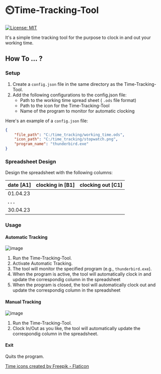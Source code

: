 # ⏲️Time-Tracking-Tool
 [![License: MIT](https://img.shields.io/badge/License-MIT-yellow.svg)](https://github.com/pigYDoe/Time-Tracking-Tool/blob/main/LICENSE)

It's a simple time tracking tool for the purpose to clock in and out your working time.

## How To ... ?

### Setup 

1. Create a `config.json` file in the same directory as the Time-Tracking-Tool.
2. Add the following configurations to the config.json file:
   * Path to the working time spread sheet ( `.ods` file format)
   * Path to the icon for the Time-Tracking-Tool
   * Name of the program to monitor for automatic clocking

Here's an example of a `config.json` file:
````json
{
    "file_path": "C:/time_tracking/working_time.ods",
    "icon_path": "C:/time_tracking/stopwatch.png",
    "program_name": "thunderbird.exe"
}

````
### Spreadsheet Design

Design the spreadsheet with the following columns:

| date [A1] | clocking in [B1] | clocking out [C1] |
|------|-------------|--------------|
| 01.04.23 |
| **.**  **.**  **.**|
| 30.04.23 |

### Usage

#### Automatic Tracking

![image](https://user-images.githubusercontent.com/103217539/232341225-869e3316-1540-42e6-b125-0b3475d090a9.png)

1. Run the Time-Tracking-Tool.
2. Activate Automatic Tracking.
3. The tool will monitor the specified program (e.g., `thunderbird.exe`).
4. When the program is active, the tool will automatically clock in and update the correspondig column in the spreadsheet
5. When the program is closed, the tool will automatically clock out and update the correspondig column in the spreadsheet

#### Manual Tracking

![image](https://user-images.githubusercontent.com/103217539/232341229-7400465c-b169-49e5-ac2a-02d60706a101.png)

1. Run the Time-Tracking-Tool.
2. Clock In/Out as you like, the tool will automatically update the correspondig column in the spreadsheet.

#### Exit

Quits the program.


<a href="https://www.flaticon.com/free-icons/time" title="time icons">Time icons created by Freepik - Flaticon</a>
